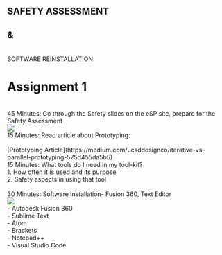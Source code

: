 ## SAFETY ASSESSMENT

## &  
<br>
SOFTWARE REINSTALLATION

# Assignment 1
<br>
45 Minutes: Go through the Safety slides on the eSP site, prepare for the Safety Assessment
<br>
<img src="https://cdn.discordapp.com/attachments/667962453283569666/715626758229065778/22.png"  />
<br>
15 Minutes: Read article about Prototyping:
<br>
<br>
[Prototyping Article](https://medium.com/ucsddesignco/iterative-vs-parallel-prototyping-575d455da5b5)
<br>
15 Minutes: What tools do I need in my tool-kit?
<br>
1. How often it is used and its purpose
<br>
2. Safety aspects in using that tool

<br>
<br>
30 Minutes: Software installation- Fusion 360, Text Editor
<br>
<img src="https://cdn.discordapp.com/attachments/667962453283569666/715626745503416400/33.png"  />
<br>
- Autodesk Fusion 360
<br>
- Sublime Text
<br>
- Atom
<br>
- Brackets
<br>
- Notepad++
<br>
- Visual Studio Code
<br>
